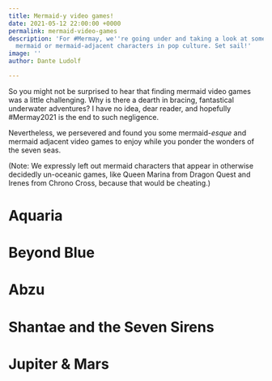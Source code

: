 ```yaml
---
title: Mermaid-y video games!
date: 2021-05-12 22:00:00 +0000
permalink: mermaid-video-games
description: 'For #Mermay, we''re going under and taking a look at some of our favourite
  mermaid or mermaid-adjacent characters in pop culture. Set sail!'
image: ''
author: Dante Ludolf

---
```

So you might not be surprised to hear that finding mermaid video games was a little challenging. Why is there a dearth in bracing, fantastical underwater adventures? I have no idea, dear reader, and hopefully #Mermay2021 is the end to such negligence. 

Nevertheless, we persevered and found you some mermaid-_esque_ and mermaid adjacent video games to enjoy while you ponder the wonders of the seven seas. 

(Note: We expressly left out mermaid characters that appear in otherwise decidedly un-oceanic games, like Queen Marina from Dragon Quest and Irenes from Chrono Cross, because that would be cheating.)

# Aquaria 

# Beyond Blue 

# Abzu 

# Shantae and the Seven Sirens

#  

# Jupiter & Mars